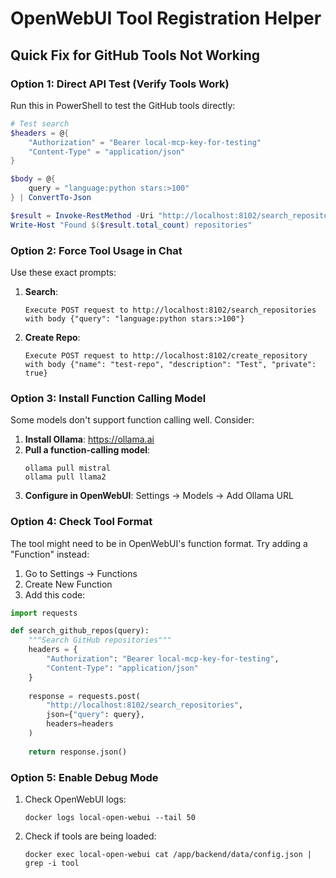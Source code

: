 # OpenWebUI Tool Registration Helper

## Quick Fix for GitHub Tools Not Working

### Option 1: Direct API Test (Verify Tools Work)
Run this in PowerShell to test the GitHub tools directly:

```powershell
# Test search
$headers = @{
    "Authorization" = "Bearer local-mcp-key-for-testing"
    "Content-Type" = "application/json"
}

$body = @{
    query = "language:python stars:>100"
} | ConvertTo-Json

$result = Invoke-RestMethod -Uri "http://localhost:8102/search_repositories" -Method POST -Headers $headers -Body $body
Write-Host "Found $($result.total_count) repositories"
```

### Option 2: Force Tool Usage in Chat

Use these exact prompts:

1. **Search**: 
   ```
   Execute POST request to http://localhost:8102/search_repositories with body {"query": "language:python stars:>100"}
   ```

2. **Create Repo**:
   ```
   Execute POST request to http://localhost:8102/create_repository with body {"name": "test-repo", "description": "Test", "private": true}
   ```

### Option 3: Install Function Calling Model

Some models don't support function calling well. Consider:

1. **Install Ollama**: https://ollama.ai
2. **Pull a function-calling model**:
   ```
   ollama pull mistral
   ollama pull llama2
   ```
3. **Configure in OpenWebUI**: Settings → Models → Add Ollama URL

### Option 4: Check Tool Format

The tool might need to be in OpenWebUI's function format. Try adding a "Function" instead:

1. Go to Settings → Functions
2. Create New Function
3. Add this code:

```python
import requests

def search_github_repos(query):
    """Search GitHub repositories"""
    headers = {
        "Authorization": "Bearer local-mcp-key-for-testing",
        "Content-Type": "application/json"
    }
    
    response = requests.post(
        "http://localhost:8102/search_repositories",
        json={"query": query},
        headers=headers
    )
    
    return response.json()
```

### Option 5: Enable Debug Mode

1. Check OpenWebUI logs:
   ```
   docker logs local-open-webui --tail 50
   ```

2. Check if tools are being loaded:
   ```
   docker exec local-open-webui cat /app/backend/data/config.json | grep -i tool
   ```
